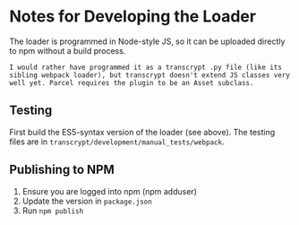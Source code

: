
Notes for Developing the Loader
===============================================

The loader is programmed in Node-style JS, so it can be uploaded directly to npm without a build process.

    I would rather have programmed it as a transcrypt .py file (like its sibling webpack loader), but transcrypt doesn't extend JS classes very well yet. Parcel requires the plugin to be an Asset subclass.


Testing
--------------------------------------

First build the ES5-syntax version of the loader (see above). The testing files are in `transcrypt/development/manual_tests/webpack`.


Publishing to NPM
-------------------------

1. Ensure you are logged into npm (npm adduser)
2. Update the version in `package.json`
3. Run `npm publish`
